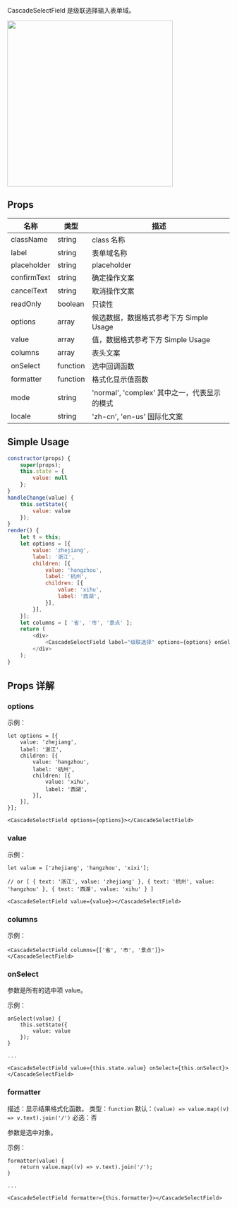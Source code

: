 

CascadeSelectField 是级联选择输入表单域。

<img src="https://gw.alicdn.com/tfscom/TB1zxibLXXXXXbIaXXXXXXXXXXX.png" width="375">

## Props

名称 | 类型 | 描述
--- | --- | ---
className | string | class 名称
label | string | 表单域名称
placeholder | string | placeholder
confirmText | string | 确定操作文案
cancelText | string | 取消操作文案
readOnly | boolean | 只读性
options | array | 候选数据，数据格式参考下方 Simple Usage
value | array | 值，数据格式参考下方 Simple Usage
columns | array | 表头文案
onSelect | function | 选中回调函数
formatter | function | 格式化显示值函数
mode | string | 'normal', 'complex' 其中之一，代表显示的模式
locale | string | 'zh-cn', 'en-us' 国际化文案

## Simple Usage

```js
constructor(props) {
    super(props);
    this.state = {
        value: null
    };
}
handleChange(value) {
    this.setState({
        value: value
    });
}
render() {
    let t = this;
    let options = [{
        value: 'zhejiang',
        label: '浙江',
        children: [{
            value: 'hangzhou',
            label: '杭州',
            children: [{
                value: 'xihu',
                label: '西湖',
            }],
        }],
    }];
    let columns = [ '省', '市', '景点' ];
    return (
        <div>
            <CascadeSelectField label="级联选择" options={options} onSelect={t.handleChange.bind(t)} value={t.state.value} placeholder="请输入" columns={columns}/>
        </div>
    );
}
```

## Props 详解

### options

示例：

```
let options = [{
    value: 'zhejiang',
    label: '浙江',
    children: [{
        value: 'hangzhou',
        label: '杭州',
        children: [{
            value: 'xihu',
            label: '西湖',
        }],
    }],
}];

<CascadeSelectField options={options}></CascadeSelectField>
```

### value

示例：

```
let value = ['zhejiang', 'hangzhou', 'xixi'];

// or [ { text: '浙江', value: 'zhejiang' }, { text: '杭州', value: 'hangzhou' }, { text: '西湖', value: 'xihu' } ]

<CascadeSelectField value={value}></CascadeSelectField>
```

### columns

示例：

```
<CascadeSelectField columns={['省', '市', '景点']}></CascadeSelectField>
```

### onSelect

参数是所有的选中项 value。

示例：

```
onSelect(value) {
    this.setState({
        value: value
    });
}

...

<CascadeSelectField value={this.state.value} onSelect={this.onSelect}></CascadeSelectField>
```

### formatter

描述：显示结果格式化函数。
类型：`function`
默认：`(value) => value.map((v) => v.text).join('/')`
必选：否

参数是选中对象。

示例：

```
formatter(value) {
    return value.map((v) => v.text).join('/');
}

...

<CascadeSelectField formatter={this.formatter}></CascadeSelectField>
```
